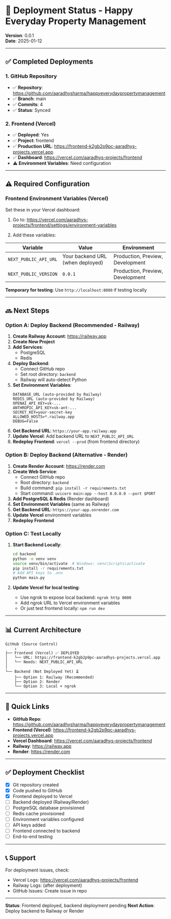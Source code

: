 # 🚀 Deployment Status - Happy Everyday Property Management

**Version**: 0.0.1  
**Date**: 2025-01-12

---

## ✅ Completed Deployments

### 1. GitHub Repository
- ✅ **Repository**: https://github.com/aaradhysharma/happyeverydaypropertymanagement
- ✅ **Branch**: main
- ✅ **Commits**: 4
- ✅ **Status**: Synced

### 2. Frontend (Vercel)
- ✅ **Deployed**: Yes
- ✅ **Project**: frontend
- ✅ **Production URL**: https://frontend-k2gb2p9pc-aaradhys-projects.vercel.app
- ✅ **Dashboard**: https://vercel.com/aaradhys-projects/frontend
- ⚠️ **Environment Variables**: Need configuration

---

## ⚠️ Required Configuration

### Frontend Environment Variables (Vercel)

Set these in your Vercel dashboard:

1. Go to: https://vercel.com/aaradhys-projects/frontend/settings/environment-variables

2. Add these variables:

| Variable | Value | Environment |
|----------|-------|-------------|
| `NEXT_PUBLIC_API_URL` | Your backend URL (when deployed) | Production, Preview, Development |
| `NEXT_PUBLIC_VERSION` | `0.0.1` | Production, Preview, Development |

**Temporary for testing**: Use `http://localhost:8000` if testing locally

---

## 🔜 Next Steps

### Option A: Deploy Backend (Recommended - Railway)

1. **Create Railway Account**: https://railway.app
2. **Create New Project**
3. **Add Services**:
   - PostgreSQL
   - Redis
4. **Deploy Backend**:
   - Connect GitHub repo
   - Set root directory: `backend`
   - Railway will auto-detect Python
5. **Set Environment Variables**:
   ```
   DATABASE_URL (auto-provided by Railway)
   REDIS_URL (auto-provided by Railway)
   OPENAI_API_KEY=sk-...
   ANTHROPIC_API_KEY=sk-ant-...
   SECRET_KEY=your-secret-key
   ALLOWED_HOSTS=*.railway.app
   DEBUG=False
   ```
6. **Get Backend URL**: `https://your-app.railway.app`
7. **Update Vercel**: Add backend URL to `NEXT_PUBLIC_API_URL`
8. **Redeploy Frontend**: `vercel --prod` (from frontend directory)

### Option B: Deploy Backend (Alternative - Render)

1. **Create Render Account**: https://render.com
2. **Create Web Service**:
   - Connect GitHub repo
   - Root directory: `backend`
   - Build command: `pip install -r requirements.txt`
   - Start command: `uvicorn main:app --host 0.0.0.0 --port $PORT`
3. **Add PostgreSQL & Redis** (Render dashboard)
4. **Set Environment Variables** (same as Railway)
5. **Get Backend URL**: `https://your-app.onrender.com`
6. **Update Vercel** environment variables
7. **Redeploy Frontend**

### Option C: Test Locally

1. **Start Backend Locally**:
   ```bash
   cd backend
   python -m venv venv
   source venv/bin/activate  # Windows: venv\Scripts\activate
   pip install -r requirements.txt
   # Add API keys to .env
   python main.py
   ```

2. **Update Vercel for local testing**:
   - Use ngrok to expose local backend: `ngrok http 8000`
   - Add ngrok URL to Vercel environment variables
   - Or just test frontend locally: `npm run dev`

---

## 📊 Current Architecture

```
GitHub (Source Control)
    ↓
├── Frontend (Vercel) ✅ DEPLOYED
│   └── URL: https://frontend-k2gb2p9pc-aaradhys-projects.vercel.app
│   └── Needs: NEXT_PUBLIC_API_URL
│
└── Backend (Not Deployed Yet) ⏳
    ├── Option 1: Railway (Recommended)
    ├── Option 2: Render
    └── Option 3: Local + ngrok
```

---

## 🔗 Quick Links

- **GitHub Repo**: https://github.com/aaradhysharma/happyeverydaypropertymanagement
- **Frontend (Vercel)**: https://frontend-k2gb2p9pc-aaradhys-projects.vercel.app
- **Vercel Dashboard**: https://vercel.com/aaradhys-projects/frontend
- **Railway**: https://railway.app
- **Render**: https://render.com

---

## ✅ Deployment Checklist

- [x] Git repository created
- [x] Code pushed to GitHub
- [x] Frontend deployed to Vercel
- [ ] Backend deployed (Railway/Render)
- [ ] PostgreSQL database provisioned
- [ ] Redis cache provisioned
- [ ] Environment variables configured
- [ ] API keys added
- [ ] Frontend connected to backend
- [ ] End-to-end testing

---

## 📞 Support

For deployment issues, check:
- Vercel Logs: https://vercel.com/aaradhys-projects/frontend
- Railway Logs: (after deployment)
- GitHub Issues: Create issue in repo

---

**Status**: Frontend deployed, backend deployment pending
**Next Action**: Deploy backend to Railway or Render

